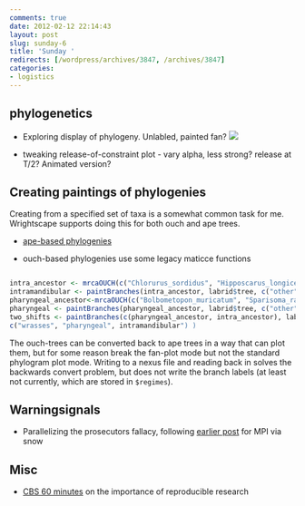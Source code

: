```yaml
---
comments: true
date: 2012-02-12 22:14:43
layout: post
slug: sunday-6
title: 'Sunday '
redirects: [/wordpress/archives/3847, /archives/3847]
categories:
- logistics
---
```


## phylogenetics







  * Exploring display of phylogeny. Unlabled, painted fan?
![]( http://farm8.staticflickr.com/7192/6866145469_72efa0a0b4_o.png )




  * tweaking release-of-constraint plot - vary alpha, less strong?  release at T/2?  Animated version?






## Creating paintings of phylogenies



Creating from a specified set of taxa is a somewhat common task for me.  Wrightscape supports doing this for both ouch and ape trees.





  * [ape-based phylogenies](https://github.com/cboettig/wrightscape/blob/fb0dc3bf9eacc4c99118b9d06e7a658bb383f666/R/OUwietools.R)


  * ouch-based phylogenies use some legacy maticce functions






```R

intra_ancestor <- mrcaOUCH(c("Chlorurus_sordidus", "Hipposcarus_longiceps"), labrid$tree)
intramandibular <- paintBranches(intra_ancestor, labrid$tree, c("other","intramandibular"))
pharyngeal_ancestor<-mrcaOUCH(c("Bolbometopon_muricatum", "Sparisoma_radians"), labrid$tree)
pharyngeal <- paintBranches(pharyngeal_ancestor, labrid$tree, c("other","pharyngeal"))
two_shifts <- paintBranches(c(pharyngeal_ancestor, intra_ancestor), labrid$tree, 
c("wrasses", "pharyngeal", intramandibular") )

```




The ouch-trees can be converted back to ape trees in a way that can plot them, but for some reason break the fan-plot mode but not the standard phylogram plot mode.  Writing to a nexus file and reading back in solves the backwards convert problem, but does not write the branch labels (at least not currently, which are stored in `$regimes`).



## Warningsignals







  * Parallelizing the prosecutors fallacy, following [earlier post](http://www.carlboettiger.info/archives/3274) for MPI via snow





## Misc







  * [CBS 60 minutes](http://www.cbsnews.com/video/watch/?id=7398476n&tag=contentBody;storyMediaBox) on the importance of reproducible research



